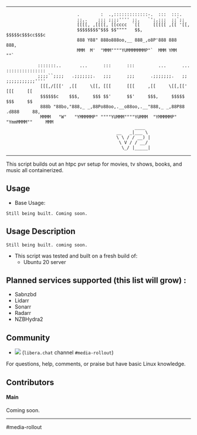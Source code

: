 <hr>

```
                           .        :  .,:::::::::::::-.  :::  :::.
                           ;;,.    ;;; ;;;;'''' ;;,   `';,;;;  ;;`;;
                           [[[[, ,[[[[, [[cccc  `[[     [[[[[ ,[[ '[[,
                           $$$$$$$$"$$$ $$""""   $$,    $$$$$c$$$cc$$$c
                           888 Y88" 888o888oo,__ 888_,o8P'888 888   888,
                           MMM  M'  "MMM""""YUMMMMMMMP"`  MMM YMM   ""`

            :::::::..       ...      :::      :::         ...      ...    :::::::::::::::
            ;;;;``;;;;   .;;;;;;;.   ;;;      ;;;      .;;;;;;;.   ;;     ;;;;;;;;;;;''''
             [[[,/[[['  ,[[     \[[, [[[      [[[     ,[[     \[[,[['     [[[     [[
             $$$$$$c    $$$,     $$$ $$'      $$'     $$$,     $$$$$      $$$     $$
             888b "88bo,"888,_ _,88Po88oo,.__o88oo,.__"888,_ _,88P88    .d888     88,
             MMMM   "W"   "YMMMMMP" """"YUMMM""""YUMMM  "YMMMMMP"  "YmmMMMM""     MMM
                                                 ____
                                          __   _|___ \
                                          \ \ / / __) |
                                           \ V / / __/
                                            \_/ |_____|

```
<hr>


This script builds out an htpc pvr setup for movies, tv shows, books, and music
all containerized.

## Usage
* Base Usage:
```
Still being built. Coming soon.
```

## Usage Description
```
Still being built. coming soon.
```

* This script was tested and built on a fresh build of:
  * Ubuntu 20 server


## Planned services supported (this list will grow) :
* Sabnzbd
* Lidarr
* Sonarr
* Radarr
* NZBHydra2

## Community
* <a name="libera"><img src="https://img.shields.io/badge/style-join%20chat-blue.svg?style=flat.svg&label=libera"></a>&nbsp;(`libera.chat` channel `#media-rollout`)

For questions, help, comments, or praise but have basic Linux knowledge.

## Contributors

#### Main
Coming soon.

---
#media-rollout

